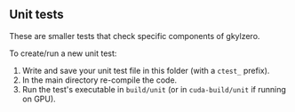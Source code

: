 Unit tests
----------

These are smaller tests that check specific components of gkylzero.

To create/run a new unit test:

1. Write and save your unit test file in this folder (with a `ctest_` prefix).
2. In the main directory re-compile the code.
3. Run the test's executable in `build/unit` (or in `cuda-build/unit` if running on GPU).
